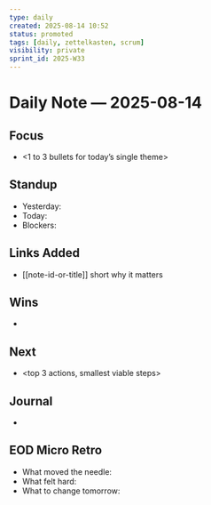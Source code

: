 ```yaml
---
type: daily
created: 2025-08-14 10:52
status: promoted
tags: [daily, zettelkasten, scrum]
visibility: private
sprint_id: 2025-W33
---
```



# Daily Note — 2025-08-14

## Focus
- <1 to 3 bullets for today’s single theme>

## Standup
- Yesterday: 
- Today: 
- Blockers: 

## Links Added
- [[note-id-or-title]] short why it matters

## Wins
- <fast wins and tiny proofs>

## Next
- <top 3 actions, smallest viable steps>

## Journal
- <freeform>

## EOD Micro Retro
- What moved the needle:
- What felt hard:
- What to change tomorrow:
